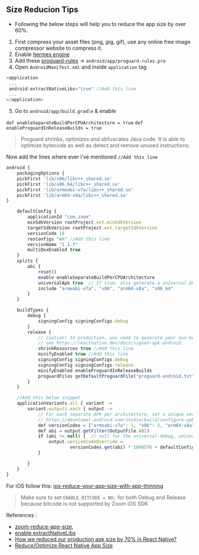 
## Size Reducion Tips

- Following the below steps will help you to reduce the app size by over 60%.


1. First compress your asset files (png, jpg, gif), use any online free image compressor website to compress it.
2. Enable [hermes engine](https://reactnative.dev/docs/hermes)
3. Add these [proguard-rules](https://github.com/facebook/react-native/blob/main/ReactAndroid/proguard-rules.pro) -> `android/app/proguard-rules.pro`
4. Open `AndroidManifest.xml`
and inside `application` tag 

```js
<application
 ...
 android:extractNativeLibs="true" //Add this line
 ...
</application>
```
5. Go to `android/app/build.gradle` & enable 

`def enableSeparateBuildPerCPUArchitecture = true`
`def enableProguardInReleaseBuilds = true`

> Proguard shrinks, optimizes and obfuscates Java code. It is able to optimize bytecode as well as detect and remove unused instructions. 

Now add the lines where ever i've mentioned `//Add this line`
```js
android {
    packagingOptions {
    pickFirst 'lib/x86/libc++_shared.so'
    pickFirst 'lib/x86_64/libc++_shared.so'
    pickFirst 'lib/armeabi-v7a/libc++_shared.so'
    pickFirst 'lib/arm64-v8a/libc++_shared.so'
}

    defaultConfig {
        applicationId "com.zoom"
        minSdkVersion rootProject.ext.minSdkVersion
        targetSdkVersion rootProject.ext.targetSdkVersion
        versionCode 18
        resConfigs "en" //Add this line 
        versionName "1.1.7"
        multiDexEnabled true
    }
    splits {
        abi {
            reset()
            enable enableSeparateBuildPerCPUArchitecture
            universalApk true  // If true, also generate a universal APK
            include "armeabi-v7a", "x86", "arm64-v8a", "x86_64"
        }
    }

    buildTypes {
        debug {
            signingConfig signingConfigs.debug
        }
        release {
            // Caution! In production, you need to generate your own keystore file.
            // see https://reactnative.dev/docs/signed-apk-android.
            shrinkResources true //Add this line
            minifyEnabled true //Add this line
            signingConfig signingConfigs.debug
            signingConfig signingConfigs.release
            minifyEnabled enableProguardInReleaseBuilds
            proguardFiles getDefaultProguardFile("proguard-android.txt"), "proguard-rules.pro"
        }
    }

    //Add this below snippet
    applicationVariants.all { variant ->
        variant.outputs.each { output ->
            // For each separate APK per architecture, set a unique version code as described here:
            // https://developer.android.com/studio/build/configure-apk-splits.html
            def versionCodes = ["armeabi-v7a": 1, "x86": 2, "arm64-v8a": 3, "x86_64": 4]
            def abi = output.getFilter(OutputFile.ABI)
            if (abi != null) {  // null for the universal-debug, universal-release variants
                output.versionCodeOverride =
                        versionCodes.get(abi) * 1048576 + defaultConfig.versionCode
            }

        }
    }
}

```

For iOS follow this: [ios-reduce-your-app-size-with-app-thinning](https://agostini.tech/2019/06/02/reduce-your-app-size-with-app-thinning/)

> Make sure to set `ENABLE_BITCODE = NO;` for both Debug and Release because bitcode is not supported by Zoom iOS SDK


References : 
- [zoom-reduce-app-size](https://devforum.zoom.us/t/apk-size-is-increased-after-integrate-zoom-sdk-from-20-mb-to-90-mb/5279/8?u=careerlabs),
- [enable  extractNativeLibs](https://devforum.zoom.us/t/apk-size-after-adding-android-zoom-sdk/16573/25?u=careerlabs)
- [How we reduced our production apk size by 70% in React Native?](https://dev.to/srajesh636/how-we-reduced-our-production-apk-size-by-70-in-react-native-1lci)
- [Reduce/Optimize React Native App Size](https://www.youtube.com/watch?v=W7boJmA7xJA&t=426)